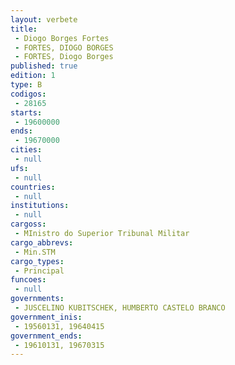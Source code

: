 ```yaml
---
layout: verbete
title:
 - Diogo Borges Fortes
 - FORTES, DIOGO BORGES
 - FORTES, Diogo Borges
published: true
edition: 1  
type: B
codigos: 
 - 28165
starts: 
 - 19600000
ends: 
 - 19670000
cities: 
 - null 
ufs: 
 - null 
countries: 
 - null 
institutions: 
 - null 
cargoss: 
 - MInistro do Superior Tribunal Militar
cargo_abbrevs: 
 - Min.STM
cargo_types: 
 - Principal
funcoes: 
 - null 
governments: 
 - JUSCELINO KUBITSCHEK, HUMBERTO CASTELO BRANCO
government_inis: 
 - 19560131, 19640415
government_ends: 
 - 19610131, 19670315
---
```


